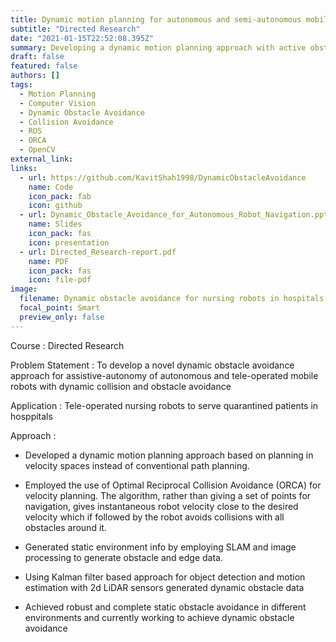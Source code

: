 ```yaml
---
title: Dynamic motion planning for autonomous and semi-autonomous mobile robot navigation
subtitle: "Directed Research"
date: "2021-01-15T22:52:08.395Z"
summary: Developing a dynamic motion planning approach with active obstacle avoidance for mobile robots by planning in velocity spaces
draft: false
featured: false
authors: []
tags:
  - Motion Planning
  - Computer Vision
  - Dynamic Obstacle Avoidance
  - Collision Avoidance
  - ROS
  - ORCA
  - OpenCV
external_link: 
links:
  - url: https://github.com/KavitShah1998/DynamicObstacleAvoidance
    name: Code
    icon_pack: fab
    icon: github
  - url: Dynamic_Obstacle_Avoidance_for_Autonomous_Robot_Navigation.pptx
    name: Slides
    icon_pack: fas
    icon: presentation
  - url: Directed_Research-report.pdf 
    name: PDF
    icon_pack: fas
    icon: file-pdf
image:
  filename: Dynamic obstacle avoidance for nursing robots in hospitals
  focal_point: Smart
  preview_only: false
---
```

Course : Directed Research

Problem Statement : To develop a novel dynamic obstacle avoidance approach for assistive-autonomy of autonomous and tele-operated mobile robots with dynamic collision and obstacle avoidance

Application : Tele-operated nursing robots to serve quarantined patients in hosppitals

Approach : 
 * Developed a dynamic motion planning approach based on planning in velocity spaces instead of conventional path planning.

 * Employed the use of Optimal Reciprocal Collision Avoidance (ORCA) for velocity planning. The algorithm, rather than giving a set of points for navigation, gives instantaneous robot velocity close to the desired velocity which if followed by the robot avoids collisions with all obstacles around it.

 * Generated static environment info by employing SLAM and image processing to generate obstacle and edge data.

 * Using Kalman filter based approach for object detection and motion estimation with 2d LiDAR sensors generated dynamic obstacle data

* Achieved robust and complete static obstacle avoidance in different environments and currently working to achieve dynamic obstacle avoidance